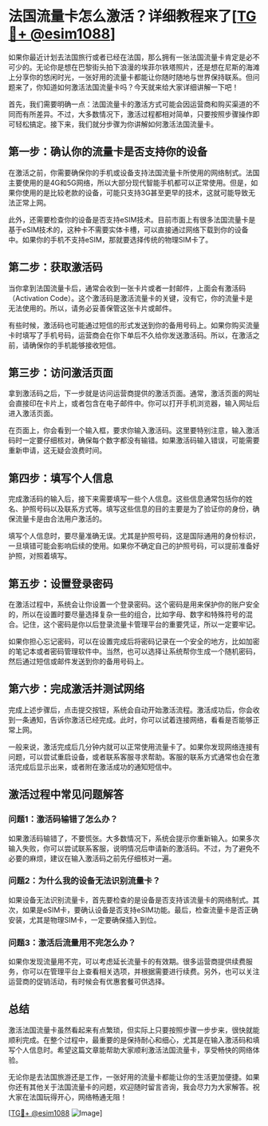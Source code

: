 # 法国流量卡怎么激活？详细教程来了[[TG💪+ @esim1088](https://t.me/s/esim1088)]

如果你最近计划去法国旅行或者已经在法国，那么拥有一张法国流量卡肯定是必不可少的。无论你是想在巴黎街头拍下浪漫的埃菲尔铁塔照片，还是想在尼斯的海滩上分享你的悠闲时光，一张好用的流量卡都能让你随时随地与世界保持联系。但问题来了，你知道如何激活法国流量卡吗？今天就来给大家详细讲解一下吧！

首先，我们需要明确一点：法国流量卡的激活方式可能会因运营商和购买渠道的不同而有所差异。不过，大多数情况下，激活过程都相对简单，只要按照步骤操作即可轻松搞定。接下来，我们就分步骤为你讲解如何激活法国流量卡。

## 第一步：确认你的流量卡是否支持你的设备

在激活之前，你需要确保你的手机或设备支持法国流量卡所使用的网络制式。法国主要使用的是4G和5G网络，所以大部分现代智能手机都可以正常使用。但是，如果你使用的是比较老款的设备，可能只支持3G甚至更早的技术，这就可能导致无法正常上网。

此外，还需要检查你的设备是否支持eSIM技术。目前市面上有很多法国流量卡是基于eSIM技术的，这种卡不需要实体卡槽，可以直接通过网络下载到你的设备中。如果你的手机不支持eSIM，那就要选择传统的物理SIM卡了。

## 第二步：获取激活码

当你拿到法国流量卡后，通常会收到一张卡片或者一封邮件，上面会有激活码（Activation Code）。这个激活码是激活流量卡的关键，没有它，你的流量卡是无法使用的。所以，请务必妥善保管这张卡片或邮件。

有些时候，激活码也可能通过短信的形式发送到你的备用号码上。如果你购买流量卡时填写了手机号码，运营商会在你下单后不久给你发送激活码。所以，在激活之前，请确保你的手机能够接收短信。

## 第三步：访问激活页面

拿到激活码之后，下一步就是访问运营商提供的激活页面。通常，激活页面的网址会直接印在卡片上，或者包含在电子邮件中。你可以打开手机浏览器，输入网址后进入激活页面。

在页面上，你会看到一个输入框，要求你输入激活码。这里要特别注意，输入激活码时一定要仔细核对，确保每个数字都没有输错。如果激活码输入错误，可能需要重新申请，这无疑会浪费时间。

## 第四步：填写个人信息

完成激活码的输入后，接下来需要填写一些个人信息。这些信息通常包括你的姓名、护照号码以及联系方式等。填写这些信息的目的主要是为了验证你的身份，确保流量卡是由合法用户激活的。

填写个人信息时，要尽量准确无误。尤其是护照号码，这是国际通用的身份标识，一旦填错可能会影响后续的使用。如果你不确定自己的护照号码，可以提前准备好护照，对照着填写。

## 第五步：设置登录密码

在激活过程中，系统会让你设置一个登录密码。这个密码是用来保护你的账户安全的，所以在设置时要尽量选择复杂一些的组合，比如字母、数字和特殊符号的混合。记住，这个密码是你以后登录流量卡管理平台的重要凭证，所以一定要牢记。

如果你担心忘记密码，可以在设置完成后将密码记录在一个安全的地方，比如加密的笔记本或者密码管理软件中。当然，也可以选择让系统帮你生成一个随机密码，然后通过短信或邮件发送到你的备用号码上。

## 第六步：完成激活并测试网络

完成上述步骤后，点击提交按钮，系统会自动开始激活流程。激活成功后，你会收到一条通知，告诉你激活已经完成。此时，你可以试着连接网络，看看是否能够正常上网。

一般来说，激活完成后几分钟内就可以正常使用流量卡了。如果你发现网络连接有问题，可以尝试重启设备，或者联系客服寻求帮助。客服的联系方式通常也会在激活完成后显示出来，或者附在激活成功的通知短信中。

## 激活过程中常见问题解答

### 问题1：激活码输错了怎么办？

如果激活码输错了，不要慌张。大多数情况下，系统会提示你重新输入。如果多次输入失败，你可以尝试联系客服，说明情况后申请新的激活码。不过，为了避免不必要的麻烦，建议在输入激活码之前先仔细核对一遍。

### 问题2：为什么我的设备无法识别流量卡？

如果设备无法识别流量卡，首先要检查的是设备是否支持该流量卡的网络制式。其次，如果是eSIM卡，要确认设备是否支持eSIM功能。最后，检查流量卡是否正确安装，尤其是物理SIM卡，一定要确保插入到位。

### 问题3：激活后流量用不完怎么办？

如果你发现流量用不完，可以考虑延长流量卡的有效期。很多运营商提供续费服务，你可以在管理平台上查看相关选项，并根据需要进行续费。另外，也可以关注运营商的促销活动，有时候会有优惠套餐可供选择。

## 总结

激活法国流量卡虽然看起来有点繁琐，但实际上只要按照步骤一步步来，很快就能顺利完成。在整个过程中，最重要的是保持耐心和细心，尤其是在输入激活码和填写个人信息时。希望这篇文章能帮助大家顺利激活法国流量卡，享受畅快的网络体验。

无论你是去法国旅游还是工作，一张好用的流量卡都能让你的生活更加便捷。如果你还有其他关于法国流量卡的问题，欢迎随时留言咨询，我会尽力为大家解答。祝大家在法国玩得开心，网络畅通无阻！

[[TG💪+ @esim1088](https://t.me/s/esim1088) ![Image](https://i.postimg.cc/4NQfJmqS/Snipaste-2025-05-13-00-14-12.png)]